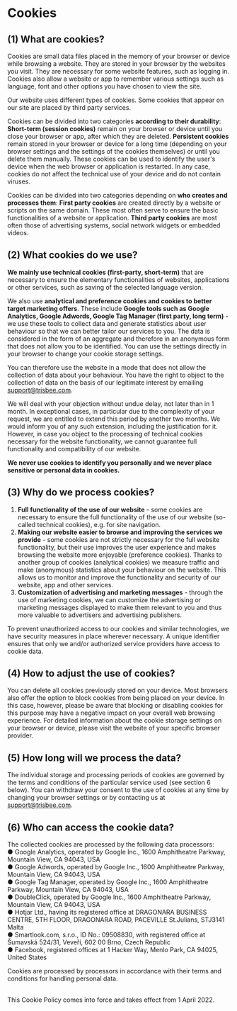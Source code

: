 # Cookies 

## (1) What are cookies?

Cookies are small data files placed in the memory of your browser or device while browsing a website. They are stored in your browser by the websites you visit. They are necessary for some website features, such as logging in. Cookies also allow a website or app to remember various settings such as language, font and other options you have chosen to view the site.

Our website uses different types of cookies. Some cookies that appear on our site are placed by third party services.

Cookies can be divided into two categories **according to their durability**:
**Short-term (session cookies)** remain on your browser or device until you close your browser or app, after which they are deleted.
**Persistent cookies** remain stored in your browser or device for a long time (depending on your browser settings and the settings of the cookies themselves) or until you delete them manually. These cookies can be used to identify the user's device when the web browser or application is restarted. In any case, cookies do not affect the technical use of your device and do not contain viruses.

Cookies can be divided into two categories depending on **who creates and processes them**:
**First party cookies** are created directly by a website or scripts on the same domain. These most often serve to ensure the basic functionalities of a website or application.
**Third party cookies** are most often those of advertising systems, social network widgets or embedded videos.

## (2) What cookies do we use?

**We mainly use technical cookies (first-party, short-term)** that are necessary to ensure the elementary functionalities of websites, applications or other services, such as saving of the selected language version.
 
We also use **analytical and preference cookies and cookies to better target marketing offers**. These include **Google tools such as Google Analytics, Google Adwords, Google Tag Manager (first party, long term)** - we use these tools to collect data and generate statistics about user behaviour so that we can better tailor our services to you. The data is considered in the form of an aggregate and therefore in an anonymous form that does not allow you to be identified. You can use the settings directly in your browser to change your cookie storage settings.

You can therefore use the website in a mode that does not allow the collection of data about your behaviour. You have the right to object to the collection of data on the basis of our legitimate interest by emailing support@trisbee.com.

We will deal with your objection without undue delay, not later than in 1 month. In exceptional cases, in particular due to the complexity of your request, we are entitled to extend this period by another two months. We would inform you of any such extension, including the justification for it.
However, in case you object to the processing of technical cookies necessary for the website functionality, we cannot guarantee full functionality and compatibility of our website.

**We never use cookies to identify you personally and we never place sensitive or personal data in cookies.**

## (3) Why do we process cookies?

1. **Full functionality of the use of our website** - some cookies are necessary to ensure the full functionality of the use of our website (so-called technical cookies), e.g. for site navigation.
2. **Making our website easier to browse and improving the services we provide** - some cookies are not strictly necessary for the full website functionality, but their use improves the user experience and makes browsing the website more enjoyable (preference cookies). Thanks to another group of cookies (analytical cookies) we measure traffic and make (anonymous) statistics about your behaviour on the website. This allows us to monitor and improve the functionality and security of our website, app and other services.
3. **Customization of advertising and marketing messages** - through the use of marketing cookies, we can customize the advertising or marketing messages displayed to make them relevant to you and thus more valuable to advertisers and advertising publishers.

To prevent unauthorized access to our cookies and similar technologies, we have security measures in place wherever necessary. A unique identifier ensures that only we and/or authorized service providers have access to cookie data.

## (4) How to adjust the use of cookies?

You can delete all cookies previously stored on your device. Most browsers also offer the option to block cookies from being placed on your device. In this case, however, please be aware that blocking or disabling cookies for this purpose may have a negative impact on your overall web browsing experience. For detailed information about the cookie storage settings on your browser or device, please visit the website of your specific browser provider.

## (5) How long will we process the data?
The individual storage and processing periods of cookies are governed by the terms and conditions of the particular service used (see section 6 below). You can withdraw your consent to the use of cookies at any time by changing your browser settings or by contacting us at support@trisbee.com.

## (6) Who can access the cookie data?

The collected cookies are processed by the following data processors:
<br> ●	Google Analytics, operated by Google Inc., 1600 Amphitheatre Parkway, Mountain View, CA 94043, USA
<br> ●	Google Adwords, operated by Google Inc., 1600 Amphitheatre Parkway, Mountain View, CA 94043, USA
<br> ●	Google Tag Manager, operated by Google Inc., 1600 Amphitheatre Parkway, Mountain View, CA 94043, USA
<br> ● DoubleClick, operated by Google Inc., 1600 Amphitheatre Parkway, Mountain View, CA 94043, USA
<br> ● Hotjar Ltd., having its registered office at DRAGONARA BUSINESS CENTRE, 5TH FLOOR, DRAGONARA ROAD, PACEVILLE St.Julians, STJ3141 Malta
<br> ●	Smartlook.com, s.r.o., ID No.: 09508830, with registered office at Šumavská 524/31, Veveří, 602 00 Brno, Czech Republic
<br> ● Facebook, registered offices at 1 Hacker Way, Menlo Park, CA 94025, United States

Cookies are processed by processors in accordance with their terms and conditions for handling personal data.

<br> This Cookie Policy comes into force and takes effect from 1 April 2022.
